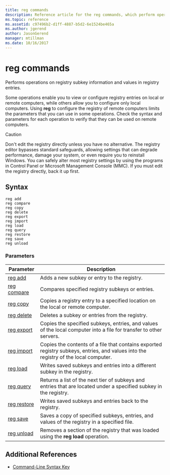 ```yaml
---
title: reg commands
description: Reference article for the reg commands, which perform operations on registry subkey information and values in registry entries.
ms.topic: reference
ms.assetid: c97496b2-d1ff-4887-b5d2-6e1524be465a
ms.author: jgerend
author: JasonGerend
manager: mtillman
ms.date: 10/16/2017
---
```


# reg commands

Performs operations on registry subkey information and values in registry entries.

Some operations enable you to view or configure registry entries on local or remote computers, while others allow you to configure only local computers. Using **reg** to configure the registry of remote computers limits the parameters that you can use in some operations. Check the syntax and parameters for each operation to verify that they can be used on remote computers.

> [!CAUTION]
> Don't edit the registry directly unless you have no alternative. The registry editor bypasses standard safeguards, allowing settings that can degrade performance, damage your system, or even require you to reinstall Windows. You can safely alter most registry settings by using the programs in Control Panel or Microsoft Management Console (MMC). If you must edit the registry directly, back it up first.

## Syntax

```
reg add
reg compare
reg copy
reg delete
reg export
reg import
reg load
reg query
reg restore
reg save
reg unload
```

### Parameters

| Parameter | Description |
|--|--|
| [reg add](reg-add.md) | Adds a new subkey or entry to the registry. |
| [reg compare](reg-compare.md) | Compares specified registry subkeys or entries. |
| [reg copy](reg-copy.md) | Copies a registry entry to a specified location on the local or remote computer. |
| [reg delete](reg-delete.md) | Deletes a subkey or entries from the registry. |
| [reg export](reg-export.md) | Copies the specified subkeys, entries, and values of the local computer into a file for transfer to other servers. |
| [reg import](reg-import.md) | Copies the contents of a file that contains exported registry subkeys, entries, and values into the registry of the local computer. |
| [reg load](reg-load.md) | Writes saved subkeys and entries into a different subkey in the registry. |
| [reg query](reg-query.md) | Returns a list of the next tier of subkeys and entries that are located under a specified subkey in the registry. |
| [reg restore](reg-restore.md) | Writes saved subkeys and entries back to the registry. |
| [reg save](reg-save.md) | Saves a copy of specified subkeys, entries, and values of the registry in a specified file. |
| [reg unload](reg-unload.md) | Removes a section of the registry that was loaded using the **reg load** operation. |

## Additional References

- [Command-Line Syntax Key](command-line-syntax-key.md)
